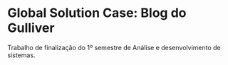 # Global Solution Case: Blog do Gulliver

Trabalho de finalização do 1º semestre de Análise e desenvolvimento de sistemas.